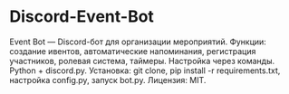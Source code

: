 # Discord-Event-Bot
Event Bot — Discord-бот для организации мероприятий. Функции: создание ивентов, автоматические напоминания, регистрация участников, ролевая система, таймеры. Настройка через команды. Python + discord.py. Установка: git clone, pip install -r requirements.txt, настройка config.py, запуск bot.py. Лицензия: MIT.
